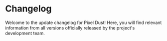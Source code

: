 # Changelog

Welcome to the update changelog for Pixel Dust! Here, you will find relevant information from all versions officially released by the project's development team.
